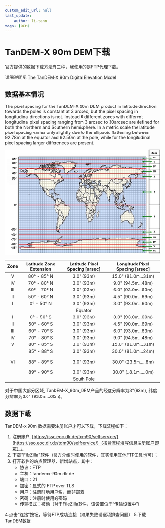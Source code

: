 ```yaml
---
custom_edit_url: null
last_update:
    author: li-tann
tags: [DEM]
---
```


# TanDEM-X 90m DEM下载

官方提供的数据下载方法有三种，我使用的是FTP代理下载。

详细说明见 [The TanDEM-X 90m Digital Elevation Model](https://geoservice.dlr.de/web/dataguide/tdm90/)

## 数据基本情况

The pixel spacing for the TanDEM-X 90m DEM product in latitude direction towards the poles is constant at 3 arcsec, but the pixel spacing in longitudinal directions is not. Instead 6 different zones with different longitudinal pixel spacing ranging from 3 arcsec to 30arcsec are defined for both the Northern and Southern hemisphere. In a metric scale the latitude pixel spacing varies only slightly due to the ellipsoid flattening between 92.78m at the equator and 92.50m at the pole, while for the longitudinal pixel spacing larger differences are present.

![TanDEM-X_90m_DEM_PixelspacingZones](pics/TanDEM-X_90m_DEM_PixelspacingZones.png)

Zone | Latitude Zone Extension |Latitude Pixel Spacing [arsec] |Longitude Pixel Spacing [arsec]
:---:|:---:|:---:|:---:
V|80° - 85° N|3.0" (93m)|15.0" (81.0m...31m)
IV|70° - 80° N|3.0" (93m)|9.0" (94.5m...48m)
III|60° - 70° N|3.0" (93m)| 6.0" (93.0m...63m)
II|50° - 60° N|3.0" (93m)| 4.5" (90.0m...69m)
I|  0° - 50° N|3.0" (93m)| 3.0" (93.0m...60m)
|||Equator|
I|  0° - 50° S|3.0" (93m)| 3.0" (93.0m...60m)
II|50° - 60° S|3.0" (93m)| 4.5" (90.0m...69m)
III|60° - 70° S|3.0" (93m)| 6.0" (93.0m...63m)
IV|70° - 80° S|3.0" (93m)|9.0" (94.5m...48m)
V|80° - 85° S|3.0" (93m)|15.0" (81.0m...31m)
 VI|85° - 88° S<br></br>88° - 89° S<br></br>89° - 90° S|3.0" (93m)<br></br>3.0" (93m)<br></br>3.0" (93m)|30.0" (81.0m...24m)<br></br>30.0" (23.5m.....8m)<br></br>30.0" (..8.1m.....0m)
|||South Pole|

对于中国大部分区域, TanDEM-X_90m_DEM产品的经度分辨率为3"(93m), 纬度分辨率为3.0" (93.0m...60m)。

## 数据下载

TanDEM-x 90m 数据需要注册账户才可以下载，下载流程如下：

1. 注册账户, [https://sso.eoc.dlr.de/tdm90/selfservice/](https://sso.eoc.dlr.de/tdm90/selfservice/)（按照流程填写信息注册账户即可）；
2. 下载"FileZilla"软件（官方介绍时使用的软件，其实使用其他FTP工具也可）；
3. 打开软件的站点管理器，新增站点，其中：
   - 协议：FTP
   - 主机：tandemx-90m.dlr.de
   - 端口：21
   - 加密：显式的 FTP over TLS
   - 用户：注册时地用户名，而非邮箱
   - 密码：注册时使用的密码
   - 传输模式：被动（对于FileZilla软件，该设置位于“传输设置中”）
  
4.点击“连接”按钮，等待FTP成功连接（如果失败请逐项排查问题）
5.下载TanDEM数据
